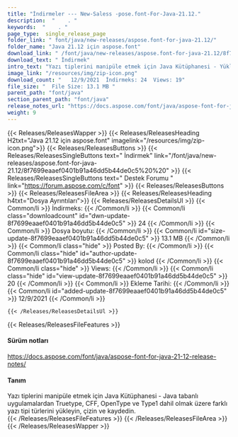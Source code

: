```yaml
---
title: "İndirmeler --- New-Saless -pose.font-For-Java-21.12." 
description:  "    . " 
keywords:  "    . " 
page_type:  single_release_page
folder_link: " font/java/new-releases/aspose.font-for-java-21.12/"
folder_name: "Java 21.12 için aspose.font"
download_link: " /font/java/new-releases/aspose.font-for-java-21.12/8f7699eaaef0401b91a46dd5b44de0c5"
download_text: " İndirmek"
intro_text: "Yazı tiplerini manipüle etmek için Java Kütüphanesi - Yükle, çizin ve farklı yazı tipi türlerini kaydedin ..."
image_link: "/resources/img/zip-icon.png"
download_count: "   12/9/2021  İndirmeks: 24  Views: 19"
file_size: "  File Size: 13.1 MB "
parent_path: "font/java"
section_parent_path: "font/java"
release_notes_url: "https://docs.aspose.com/font/java/aspose-font-for-java-21-12-release-notes"
weight: 9
---
```


{{< Releases/ReleasesWapper >}}
  {{< Releases/ReleasesHeading H2txt="Java 21.12 için aspose.font" imagelink="/resources/img/zip-icon.png">}}
  {{< Releases/ReleasesButtons >}}
    {{< Releases/ReleasesSingleButtons text=" İndirmek" link="/font/java/new-releases/aspose.font-for-java-21.12/8f7699eaaef0401b91a46dd5b44de0c5%20%20" >}}
    {{< Releases/ReleasesSingleButtons text=" Destek Forumu " link="https://forum.aspose.com/c/font" >}}
  {{< Releases/ReleasesButtons >}}
  {{< Releases/ReleasesFileArea >}}
    {{< Releases/ReleasesHeading h4txt="Dosya Ayrıntıları">}}
    {{< Releases/ReleasesDetailsUl >}}
            {{< Common/li  >}} İndirmeks: {{< /Common/li >}} 
      {{< Common/li class="downloadcount" id="dwn-update-8f7699eaaef0401b91a46dd5b44de0c5" >}} 24 {{< /Common/li >}} 
      {{< Common/li  >}} Dosya boyutu: {{< /Common/li >}} 
      {{< Common/li id="size-update-8f7699eaaef0401b91a46dd5b44de0c5" >}} 13.1 MB {{< /Common/li >}} 
      {{< Common/li  class="hide" >}} Posted By: {{< /Common/li >}} 
      {{< Common/li class="hide" id="author-update-8f7699eaaef0401b91a46dd5b44de0c5" >}} kolod {{< /Common/li >}} 
      {{< Common/li class="hide"  >}} Views: {{< /Common/li >}} 
      {{< Common/li class="hide" id="view-update-8f7699eaaef0401b91a46dd5b44de0c5" >}} 20 {{< /Common/li >}} 
      {{< Common/li  >}} Ekleme Tarihi: {{< /Common/li >}} 
      {{< Common/li id="added-update-8f7699eaaef0401b91a46dd5b44de0c5" >}} 12/9/2021 {{< /Common/li >}} 

    {{< /Releases/ReleasesDetailsUl >}}

  {{< Releases/ReleasesFileFeatures >}}
      <h4>Sürüm notları</h4><div><a href="https://docs.aspose.com/font/java/aspose-font-for-java-21-12-release-notes/">https://docs.aspose.com/font/java/aspose-font-for-java-21-12-release-notes/</a></div><h4>Tanım</h4><div class="HTMLDescription">Yazı tiplerini manipüle etmek için Java Kütüphanesi - Java tabanlı uygulamalardan Truetype, CFF, OpenType ve Type1 dahil olmak üzere farklı yazı tipi türlerini yükleyin, çizin ve kaydedin.</div>
  {{< /Releases/ReleasesFileFeatures >}}
 {{< /Releases/ReleasesFileArea >}}
{{< /Releases/ReleasesWapper >}}


